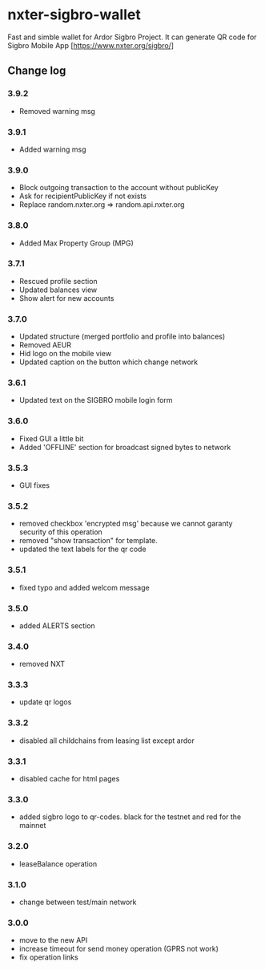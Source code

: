 # nxter-sigbro-wallet

Fast and simble wallet for Ardor Sigbro Project. It can generate QR code for Sigbro Mobile App [https://www.nxter.org/sigbro/] 

## Change log

### 3.9.2
 - Removed warning msg

### 3.9.1
 - Added warning msg

### 3.9.0
 - Block outgoing transaction to the account without publicKey
 - Ask for recipientPublicKey if not exists
 - Replace random.nxter.org => random.api.nxter.org 

### 3.8.0
 - Added Max Property Group (MPG)

### 3.7.1
 - Rescued profile section
 - Updated balances view
 - Show alert for new accounts

### 3.7.0
 - Updated structure (merged portfolio and profile into balances)
 - Removed AEUR
 - Hid logo on the mobile view
 - Updated caption on the button which change network

### 3.6.1
 - Updated text on the SIGBRO mobile login form

### 3.6.0
 - Fixed GUI a little bit
 - Added 'OFFLINE' section for broadcast signed bytes to network

### 3.5.3
 - GUI fixes

### 3.5.2
 - removed checkbox 'encrypted msg' because we cannot garanty security of this operation
 - removed "show transaction" for template.
 - updated the text labels for the qr code 

### 3.5.1
 - fixed typo and added welcom message

### 3.5.0
 - added ALERTS section

### 3.4.0
 - removed NXT

### 3.3.3
 - update qr logos

### 3.3.2
 - disabled all childchains from leasing list except ardor

### 3.3.1
 - disabled cache for html pages

### 3.3.0
 - added sigbro logo to qr-codes. black for the testnet and red for the mainnet

### 3.2.0
 - leaseBalance operation

### 3.1.0
 - change between test/main network 

### 3.0.0
 - move to the new API
 - increase timeout for send money operation (GPRS not work)
 - fix operation links